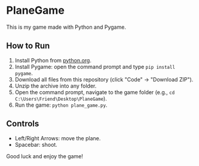 # PlaneGame
This is my game made with Python and Pygame. 

## How to Run
1. Install Python from [python.org](https://www.python.org/downloads/).
2. Install Pygame: open the command prompt and type `pip install pygame`.
3. Download all files from this repository (click "Code" → "Download ZIP").
4. Unzip the archive into any folder.
5. Open the command prompt, navigate to the game folder (e.g., `cd C:\Users\Friend\Desktop\PlaneGame`).
6. Run the game: `python plane_game.py`.

## Controls
- Left/Right Arrows: move the plane.
- Spacebar: shoot.

Good luck and enjoy the game!
